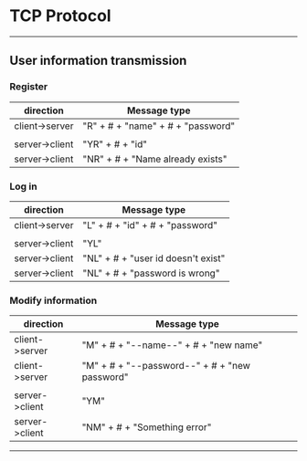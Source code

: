
# TCP Protocol

----------------------------

## User information transmission

### Register

|direction|Message type|
|-|-|
|client->server|"R" + # + "name" + # + "password"|
|||
|server->client|"YR" + # + "id"|
|server->client|"NR" + # + "Name already exists"|

### Log in
|direction|Message type|
|-|-|
|client->server|"L" + # + "id" + # + "password"|
|||
|server->client|"YL"|
|server->client|"NL" + # + "user id doesn't exist"|
|server->client|"NL" + # + "password is wrong"|


### Modify information
|direction|Message type|
|-|-|
|client->server|"M" + # + "--name--" + # + "new name"|
|client->server|"M" + # + "--password--" + # + "new password"|
|||
|server->client|"YM"|
|server->client|"NM" + # + "Something error"|

----------------------------
